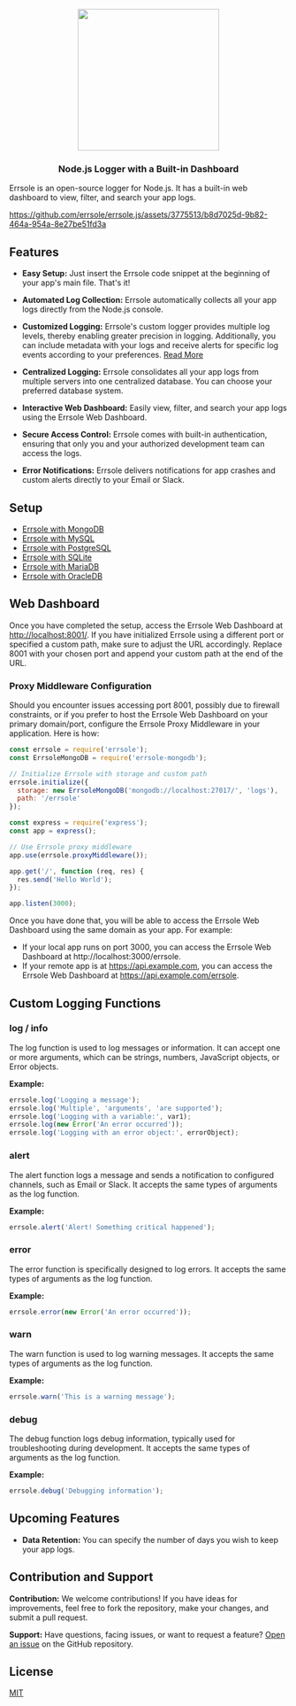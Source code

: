 <p align="center">
  <img src="https://github.com/errsole/errsole.js/assets/3775513/e7499016-cb28-488d-a47d-f1ba24804d2b" width="256"/>

  <h3 align="center">Node.js Logger with a Built-in Dashboard</h3>
</p>

Errsole is an open-source logger for Node.js. It has a built-in web dashboard to view, filter, and search your app logs.

https://github.com/errsole/errsole.js/assets/3775513/b8d7025d-9b82-464a-954a-8e27be51fd3a

## Features

* **Easy Setup:** Just insert the Errsole code snippet at the beginning of your app's main file. That's it!

* **Automated Log Collection:** Errsole automatically collects all your app logs directly from the Node.js console.

* **Customized Logging:** Errsole's custom logger provides multiple log levels, thereby enabling greater precision in logging. Additionally, you can include metadata with your logs and receive alerts for specific log events according to your preferences. [Read More](#custom-logging-functions)

* **Centralized Logging:** Errsole consolidates all your app logs from multiple servers into one centralized database. You can choose your preferred database system.

* **Interactive Web Dashboard:** Easily view, filter, and search your app logs using the Errsole Web Dashboard.

* **Secure Access Control:** Errsole comes with built-in authentication, ensuring that only you and your authorized development team can access the logs.

* **Error Notifications:** Errsole delivers notifications for app crashes and custom alerts directly to your Email or Slack.

## Setup

* [Errsole with MongoDB](docs/mongodb-storage.md)
* [Errsole with MySQL](docs/mysql-storage.md)
* [Errsole with PostgreSQL](docs/postgresql-storage.md)
* [Errsole with SQLite](docs/sqlite-storage.md)
* [Errsole with MariaDB](docs/mariadb-storage.md)
* [Errsole with OracleDB](docs/oracledb-storage.md)

## Web Dashboard

Once you have completed the setup, access the Errsole Web Dashboard at [http://localhost:8001/](http://localhost:8001/). If you have initialized Errsole using a different port or specified a custom path, make sure to adjust the URL accordingly. Replace 8001 with your chosen port and append your custom path at the end of the URL.

### Proxy Middleware Configuration

Should you encounter issues accessing port 8001, possibly due to firewall constraints, or if you prefer to host the Errsole Web Dashboard on your primary domain/port, configure the Errsole Proxy Middleware in your application. Here is how:

```javascript
const errsole = require('errsole');
const ErrsoleMongoDB = require('errsole-mongodb');

// Initialize Errsole with storage and custom path
errsole.initialize({
  storage: new ErrsoleMongoDB('mongodb://localhost:27017/', 'logs'),
  path: '/errsole'
});

const express = require('express');
const app = express();

// Use Errsole proxy middleware
app.use(errsole.proxyMiddleware());

app.get('/', function (req, res) {
  res.send('Hello World');
});

app.listen(3000);
```

Once you have done that, you will be able to access the Errsole Web Dashboard using the same domain as your app. For example:

* If your local app runs on port 3000, you can access the Errsole Web Dashboard at http://localhost:3000/errsole.
* If your remote app is at https://api.example.com, you can access the Errsole Web Dashboard at https://api.example.com/errsole.

## Custom Logging Functions

### log / info

The log function is used to log messages or information. It can accept one or more arguments, which can be strings, numbers, JavaScript objects, or Error objects.

**Example:**

```javascript
errsole.log('Logging a message');
errsole.log('Multiple', 'arguments', 'are supported');
errsole.log('Logging with a variable:', var1);
errsole.log(new Error('An error occurred'));
errsole.log('Logging with an error object:', errorObject);
```

### alert

The alert function logs a message and sends a notification to configured channels, such as Email or Slack. It accepts the same types of arguments as the log function.

**Example:**

```javascript
errsole.alert('Alert! Something critical happened');
```

### error

The error function is specifically designed to log errors. It accepts the same types of arguments as the log function.

**Example:**

```javascript
errsole.error(new Error('An error occurred'));
```

### warn

The warn function is used to log warning messages. It accepts the same types of arguments as the log function.

**Example:**

```javascript
errsole.warn('This is a warning message');
```

### debug

The debug function logs debug information, typically used for troubleshooting during development. It accepts the same types of arguments as the log function.

**Example:**

```javascript
errsole.debug('Debugging information');
```

## Upcoming Features

* **Data Retention:** You can specify the number of days you wish to keep your app logs.

## Contribution and Support

**Contribution:** We welcome contributions! If you have ideas for improvements, feel free to fork the repository, make your changes, and submit a pull request.

**Support:** Have questions, facing issues, or want to request a feature? [Open an issue](https://github.com/errsole/errsole.js/issues/new) on the GitHub repository.

## License

[MIT](LICENSE)
